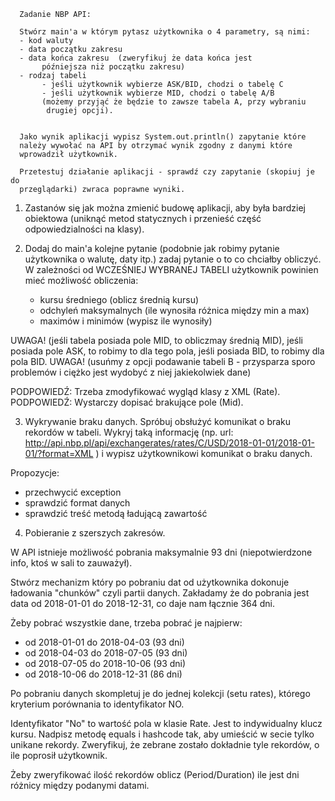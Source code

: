       Zadanie NBP API:
     
      Stwórz main'a w którym pytasz użytkownika o 4 parametry, są nimi:
      - kod waluty
      - data początku zakresu
      - data końca zakresu  (zweryfikuj że data końca jest
           późniejsza niż początku zakresu)
      - rodzaj tabeli
           - jeśli użytkownik wybierze ASK/BID, chodzi o tabelę C
           - jeśli użytkownik wybierze MID, chodzi o tabelę A/B
           (możemy przyjąć że będzie to zawsze tabela A, przy wybraniu
            drugiej opcji).
     
     
      Jako wynik aplikacji wypisz System.out.println() zapytanie które
      należy wywołać na API by otrzymać wynik zgodny z danymi które
      wprowadził użytkownik.
     
      Przetestuj działanie aplikacji - sprawdź czy zapytanie (skopiuj je do
      przeglądarki) zwraca poprawne wyniki.

1. Zastanów się jak można zmienić budowę aplikacji, aby była bardziej obiektowa (uniknąć metod statycznych i przenieść część odpowiedzialności na klasy).

2. Dodaj do main'a kolejne pytanie (podobnie jak robimy pytanie użytkownika o walutę, daty itp.) zadaj pytanie o to co chciałby obliczyć. W zależności od WCZEŚNIEJ WYBRANEJ TABELI użytkownik powinien mieć możliwość obliczenia:
    - kursu średniego (oblicz średnią kursu)
    - odchyleń maksymalnych (ile wynosiła różnica między min a max)
    - maximów i minimów (wypisz ile wynosiły)

UWAGA! (jeśli tabela posiada pole MID, to obliczmay średnią MID), jeśli posiada pole ASK, to robimy to dla tego pola, jeśli posiada BID, to robimy dla pola BID.
UWAGA! (usuńmy z opcji podawanie tabeli B - przysparza sporo problemów i ciężko jest wydobyć z niej jakiekolwiek dane)

PODPOWIEDŹ: Trzeba zmodyfikować wygląd klasy z XML (Rate). 
PODPOWIEDŹ: Wystarczy dopisać brakujące pole (Mid).

3. Wykrywanie braku danych. 
Spróbuj obsłużyć komunikat o braku rekordów w tabeli. Wykryj taką informację (np. url: http://api.nbp.pl/api/exchangerates/rates/C/USD/2018-01-01/2018-01-01/?format=XML )
i wypisz użytkownikowi komunikat o braku danych. 

Propozycje:
 - przechwycić exception
 - sprawdzić format danych
 - sprawdzić treść metodą ładującą zawartość

4. Pobieranie z szerszych zakresów. 

W API istnieje możliwość pobrania maksymalnie 93 dni (niepotwierdzone info, ktoś w sali to zauważył). 

Stwórz mechanizm który po pobraniu dat od użytkownika dokonuje ładowania "chunków" czyli partii danych.
Zakładamy że do pobrania jest data od 2018-01-01 do 2018-12-31, co daje nam łącznie 364 dni.

Żeby pobrać wszystkie dane, trzeba pobrać je najpierw:
- od 2018-01-01 do 2018-04-03 (93 dni)
- od 2018-04-03 do 2018-07-05 (93 dni)
- od 2018-07-05 do 2018-10-06 (93 dni)
- od 2018-10-06 do 2018-12-31 (86 dni)

Po pobraniu danych skompletuj je do jednej kolekcji (setu rates), którego kryterium porównania to identyfikator NO.

Identyfikator "No" to wartość pola w klasie Rate. Jest to indywidualny klucz kursu. 
Nadpisz metodę equals i hashcode tak, aby umieścić w secie tylko unikane rekordy. Zweryfikuj, że zebrane zostało dokładnie tyle rekordów, o ile poprosił użytkownik.

Żeby zweryfikować ilość rekordów oblicz (Period/Duration) ile jest dni różnicy między podanymi datami.

